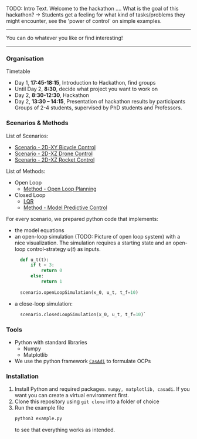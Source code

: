 TODO: Intro Text. Welcome to the hackathon ....
What is the goal of this hackathon? -> Students get a feeling for what kind of tasks/problems they might encounter, see the 'power of control' on simple examples.

---
You can do whatever you like or find interesting!

----


### Organisation
Timetable
- Day 1, **17:45-18:15**, Introduction to Hackathon, find groups
- Until Day 2, **8:30**, decide what project you want to work on
- Day 2, **8:30-12:30**, Hackathon
- Day 2, **13:30 – 14:15**, Presentation of hackathon results by participants
Groups of 2-4 students, supervised by PhD students and Professors.

### Scenarios & Methods

List of Scenarios:
- [Scenario - 2D-XY Bicycle Control](documentation/Scenario%20-%202D-XY%20Bicycle%20Control.md)
- [Scenario - 2D-XZ Drone Control](documentation/Scenario%20-%202D-XZ%20Drone%20Control.md)
- [Scenario - 2D-XZ Rocket Control](documentation/Scenario%20-%202D-XZ%20Rocket%20Control.md)

List of Methods:
- Open Loop
	- [Method - Open Loop Planning](documentation/Method%20-%20Open%20Loop%20Planning.md)
- Closed Loop
	- [LQR](Method%20-%20LQR%20Controller.md)
	- [Method - Model Predictive Control](documentation/Method%20-%20Model%20Predictive%20Control.md)
	
For every scenario, we prepared python code that implements:
- the model equations
- an open-loop simulation (TODO: Picture of open loop system) with a nice visualization. The simulation requires a starting state and an open-loop control-strategy $u(t)$ as inputs.
  ```python
	def u_t(t):
		if t < 3:
			return 0
		else:
			return 1
			
	scenario.openLoopSimulation(x_0, u_t, t_f=10)
	```
- a close-loop simulation:
  ```python
	scenario.closedLoopSimulation(x_0, u_t, t_f=10)`
	```


### Tools
- Python with standard libraries
	- Numpy
	- Matplotlib
- We use the python framework [`CasAdi`](https://web.casadi.org/) to formulate OCPs
### Installation

1. Install Python and required packages. `numpy, matplotlib, casadi`. If you want you can create a virtual environment first.
2. Clone this repository using `git clone` into a folder of choice
3. Run the example file
	```bash
	python3 example.py
	```
	to see that everything works as intended.